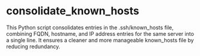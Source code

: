 # consolidate_known_hosts
This Python script consolidates entries in the .ssh/known_hosts file, combining FQDN, hostname, and IP address entries for the same server into a single line. It ensures a cleaner and more manageable known_hosts file by reducing redundancy.
